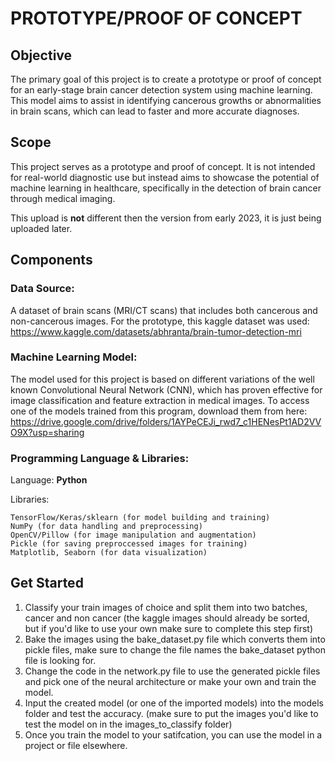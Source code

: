 # **PROTOTYPE/PROOF OF CONCEPT**


## Objective
The primary goal of this project is to create a prototype or proof of concept for an early-stage brain cancer detection system using machine learning. This model aims to assist in identifying cancerous growths or abnormalities in brain scans, which can lead to faster and more accurate diagnoses.

## Scope
This project serves as a prototype and proof of concept. It is not intended for real-world diagnostic use but instead aims to showcase the potential of machine learning in healthcare, specifically in the detection of brain cancer through medical imaging.

This upload is **not** different then the version from early 2023, it is just being uploaded later.

## Components
### Data Source:

A dataset of brain scans (MRI/CT scans) that includes both cancerous and non-cancerous images.
For the prototype, this kaggle dataset was used: https://www.kaggle.com/datasets/abhranta/brain-tumor-detection-mri

### Machine Learning Model:

The model used for this project is based on different variations of the well known Convolutional Neural Network (CNN), which has proven effective for image classification and feature extraction in medical images.
To access one of the models trained from this program, download them from here: https://drive.google.com/drive/folders/1AYPeCEJi_rwd7_c1HENesPt1AD2VVO9X?usp=sharing

### Programming Language & Libraries:

Language: **Python**

Libraries:
```
TensorFlow/Keras/sklearn (for model building and training)
NumPy (for data handling and preprocessing)
OpenCV/Pillow (for image manipulation and augmentation)
Pickle (for saving preproccessed images for training)
Matplotlib, Seaborn (for data visualization)
```
## Get Started

1. Classify your train images of choice and split them into two batches, cancer and non cancer (the kaggle images should already be sorted, but if you'd like to use your own make sure to complete this step first)
2. Bake the images using the bake_dataset.py file which converts them into pickle files, make sure to change the file names the bake_dataset python file is looking for.
3. Change the code in the network.py file to use the generated pickle files and pick one of the neural architecture or make your own and train the model.
4. Input the created model (or one of the imported models) into the models folder and test the accuracy. (make sure to put the images you'd like to test the model on in the images_to_classify folder)
5. Once you train the model to your satifcation, you can use the model in a project or file elsewhere.
